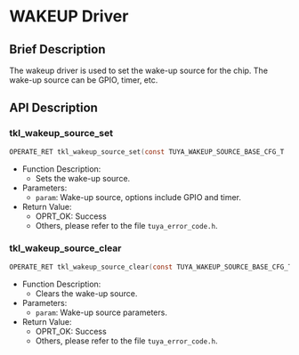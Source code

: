 # WAKEUP Driver

## Brief Description

The wakeup driver is used to set the wake-up source for the chip. The wake-up source can be GPIO, timer, etc.

## API Description

### tkl_wakeup_source_set

```c
OPERATE_RET tkl_wakeup_source_set(const TUYA_WAKEUP_SOURCE_BASE_CFG_T  *param);
```

- Function Description:
  - Sets the wake-up source.
- Parameters:
  - `param`: Wake-up source, options include GPIO and timer.
- Return Value:
  - OPRT_OK: Success
  - Others, please refer to the file `tuya_error_code.h`.

### tkl_wakeup_source_clear

```c
OPERATE_RET tkl_wakeup_source_clear(const TUYA_WAKEUP_SOURCE_BASE_CFG_T *param);
```

- Function Description:
  - Clears the wake-up source.
- Parameters:
  - `param`: Wake-up source parameters.
- Return Value:
  - OPRT_OK: Success
  - Others, please refer to the file `tuya_error_code.h`.
